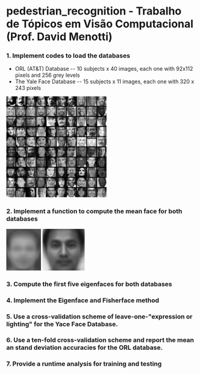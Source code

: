 # pedestrian_recognition - Trabalho de Tópicos em Visão Computacional (Prof. David Menotti)

### 1. Implement codes to load the databases
   - ORL (AT&T) Database -- 10 subjects x 40 images, each one with 92x112 pixels and 256 grey levels
   - The Yale Face Database -- 15 subjects x 11 images, each one with 320 x 243 pixels
   
   ![databases](databases.jpg)
### 2. Implement a function to compute the mean face for both databases
   ![mean](mean.png)
### 3. Compute the first five eigenfaces for both databases
### 4. Implement the Eigenface and Fisherface method
### 5. Use a cross-validation scheme of leave-one-"expression or lighting" for the Yace Face Database.
### 6. Use a ten-fold cross-validation scheme and report the mean an stand deviation accuracies for the ORL database.
### 7. Provide a runtime analysis for training and testing
